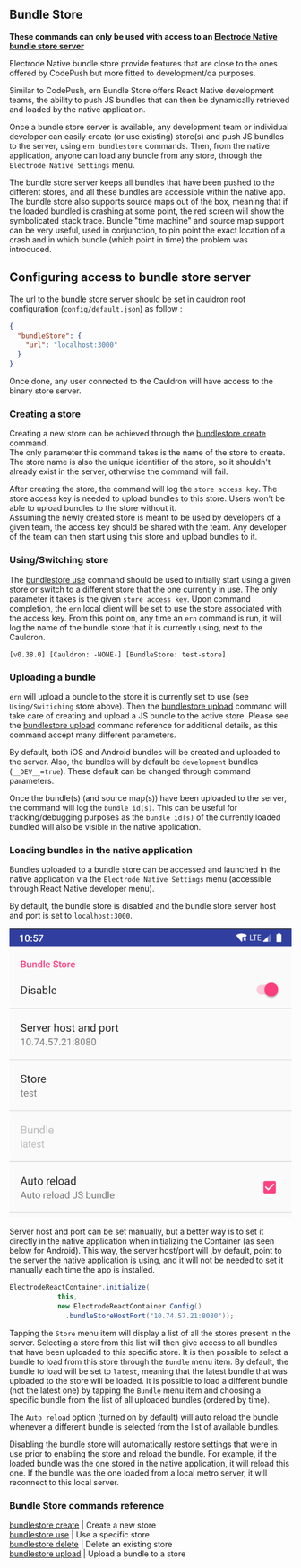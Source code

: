 ## Bundle Store

**These commands can only be used with access to an [Electrode Native bundle store server]**

Electrode Native bundle store provide features that are close to the ones offered by CodePush but more fitted to development/qa purposes. 

Similar to CodePush, ern Bundle Store offers React Native development teams, the ability to push JS bundles that can then be dynamically retrieved and loaded by the native application.

Once a bundle store server is available, any development team or individual developer can easily create (or use existing) store(s) and push JS bundles to the server, using `ern bundlestore` commands. Then, from the native application, anyone can load any bundle from any store, through the `Electrode Native Settings` menu. 

The bundle store server keeps all bundles that have been pushed to the different stores, and all these bundles are accessible within the native app. The bundle store also supports source maps out of the box, meaning that if the loaded bundled is crashing at some point, the red screen will show the symbolicated stack trace. Bundle "time machine" and source map support can be very useful, used in conjunction, to pin point the exact location of a crash and in which bundle (which point in time) the problem was introduced.

## Configuring access to bundle store server

The url to the bundle store server should be set in cauldron root configuration (`config/default.json`) as follow :

```json
{
  "bundleStore": {
    "url": "localhost:3000" 
  }
}
```

Once done, any user connected to the Cauldron will have access to the binary store server.

### Creating a store

Creating a new store can be achieved through the [bundlestore create] command.   
The only parameter this command takes is the name of the store to create. The store name is also the unique identifier of the store, so it shouldn't already exist in the server, otherwise the command will fail.  

After creating the store, the command will log the `store access key`. The store access key is needed to upload bundles to this store. Users won't be able to upload bundles to the store without it.  
Assuming the newly created store is meant to be used by developers of a given team, the access key should be shared with the team. Any developer of the team can then start using this store and upload bundles to it.

### Using/Switching store

The [bundlestore use] command should be used to initially start using a given store or switch to a different store that the one currently in use. The only parameter it takes is the given `store access key`. Upon command completion, the `ern` local client will be set to use the store associated with the access key. From this point on, any time an `ern` command is run, it will log the name of the bundle store that it is currently using, next to the Cauldron.

```
[v0.38.0] [Cauldron: -NONE-] [BundleStore: test-store]
```

### Uploading a bundle

`ern` will upload a bundle to the store it is currently set to use (see `Using/Switiching` store above). Then the [bundlestore upload] command will take care of creating and upload a JS bundle to the active store. Please see the [bundlestore upload] command reference for additional details, as this command accept many different parameters.   

By default, both iOS and Android bundles will be created and uploaded to the server. Also, the bundles will by default be `development` bundles (`__DEV__=true`). These default can be changed through command parameters. 

Once the bundle(s) (and source map(s)) have been uploaded to the server, the command will log the `bundle id(s)`. This can be useful for tracking/debugging purposes as the `bundle id(s)` of the currently loaded bundled will also be visible in the native application. 

### Loading bundles in the native application

Bundles uploaded to a bundle store can be accessed and launched in the native application via the `Electrode Native Settings` menu (accessible through React Native developer menu).

By default, the bundle store is disabled and the bundle store server host and port is set to `localhost:3000`.

![Bundlestore](../images/bundlestore.png)

Server host and port can be set manually, but a better way is to set it directly in the native application when initializing the Container (as seen below for Android). This way, the server host/port will ,by default, point to the server the native application is using, and it will not be needed to set it manually each time the app is installed.

```java
ElectrodeReactContainer.initialize(
            this,
            new ElectrodeReactContainer.Config()
              .bundleStoreHostPort("10.74.57.21:8080"));
```
   
Tapping the `Store` menu item will display a list of all the stores present in the server. Selecting a store from this list will then give access to all bundles that have been uploaded to this specific store. It is then possible to select a bundle to load from this store through the `Bundle` menu item. By default, the bundle to load will be set to `latest`, meaning that the latest bundle that was uploaded to the store will be loaded. It is possible to load a different bundle (not the latest one) by tapping the `Bundle` menu item and choosing a specific bundle from the list of all uploaded bundles (ordered by time).

The `Auto reload` option (turned on by default) will auto reload the bundle whenever a different bundle is selected from the list of available bundles.

Disabling the bundle store will automatically restore settings that were in use prior to enabling the store and reload the bundle. For example, if the loaded bundle was the one stored in the native application, it will reload this one. If the bundle was the one loaded from a local metro server, it will reconnect to this local server.

### Bundle Store commands reference

[bundlestore create] | Create a new store  
[bundlestore use] | Use a specific store  
[bundlestore delete] | Delete an existing store  
[bundlestore upload] | Upload a bundle to a store

[bundlestore create]: ./bundlestore/create.md
[bundlestore use]: ./bundlestore/use.md
[bundlestore delete]: ./bundlestore/delete.md
[bundlestore upload]: ./bundlestore/upload.md
[Electrode Native bundle store server]: https://github.com/electrode-io/ern-bundle-store
